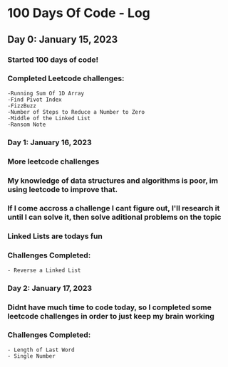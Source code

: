 # 100 Days Of Code - Log

## Day 0: January 15, 2023 

### Started 100 days of code!
### Completed Leetcode challenges:
    -Running Sum Of 1D Array
    -Find Pivot Index
    -FizzBuzz
    -Number of Steps to Reduce a Number to Zero
    -Middle of the Linked List
    -Ransom Note

### Day 1: January 16, 2023

### More leetcode challenges
### My knowledge of data structures and algorithms is poor, im using leetcode to improve that.
### If I come accross a challenge I cant figure out, I'll research it until I can solve it, then solve aditional problems on the topic
### Linked Lists are todays fun
### Challenges Completed:
    - Reverse a Linked List

### Day 2: January 17, 2023

### Didnt have much time to code today, so I completed some leetcode challenges in order to just keep my brain working
### Challenges Completed:
    - Length of Last Word
    - Single Number
